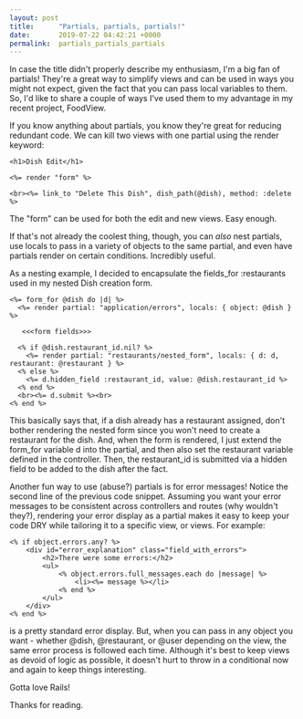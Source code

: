 ```yaml
---
layout: post
title:      "Partials, partials, partials!"
date:       2019-07-22 04:42:21 +0000
permalink:  partials_partials_partials
---
```



In case the title didn't properly describe my enthusiasm, I'm a big fan of partials! They're a great way to simplify views and can be used in ways you might not expect, given the fact that you can pass local variables to them. So, I'd like to share a couple of ways I've used them to my advantage in my recent project, FoodView.

If you know anything about partials, you know they're great for reducing redundant code. We can kill two views with one partial using the render keyword:

```
<h1>Dish Edit</h1>

<%= render "form" %>

<br><%= link_to "Delete This Dish", dish_path(@dish), method: :delete %>
```

The "form" can be used for both the edit and new views. Easy enough.

If that's not already the coolest thing, though, you can *also* nest partials, use locals to pass in a variety of objects to the same partial, and even have partials render on certain conditions. Incredibly useful.

As a nesting example, I decided to encapsulate the fields_for :restaurants used in my nested Dish creation form.

```
<%= form_for @dish do |d| %>
  <%= render partial: "application/errors", locals: { object: @dish } %>

   <<<form fields>>>

  <% if @dish.restaurant_id.nil? %>
    <%= render partial: "restaurants/nested_form", locals: { d: d, restaurant: @restaurant } %>
  <% else %>
    <%= d.hidden_field :restaurant_id, value: @dish.restaurant_id %>
  <% end %>
  <br><%= d.submit %><br>
<% end %>
```

This basically says that, if a dish already has a restaurant assigned, don't bother rendering the nested form since you won't need to create a restaurant for the dish. And, when the form is rendered, I just extend the form_for variable d into the partial, and then also set the restaurant variable defined in the controller. Then, the restaurant_id is submitted via a hidden field to be added to the dish after the fact.

Another fun way to use (abuse?) partials is for error messages! Notice the second line of the previous code snippet. Assuming you want your error messages to be consistent across controllers and routes (why wouldn't they?), rendering your error display as a partial makes it easy to keep your code DRY while tailoring it to a specific view, or views. For example:

```
<% if object.errors.any? %>
    <div id="error_explanation" class="field_with_errors">
        <h2>There were some errors:</h2>
        <ul>
            <% object.errors.full_messages.each do |message| %>
                <li><%= message %></li>
            <% end %>
        </ul>
    </div>
<% end %>
```

is a pretty standard error display. But, when you can pass in any object you want - whether @dish, @restaurant, or @user depending on the view, the same error process is followed each time. Although it's best to keep views as devoid of logic as possible, it doesn't hurt to throw in a conditional now and again to keep things interesting.

Gotta love Rails!

Thanks for reading.
